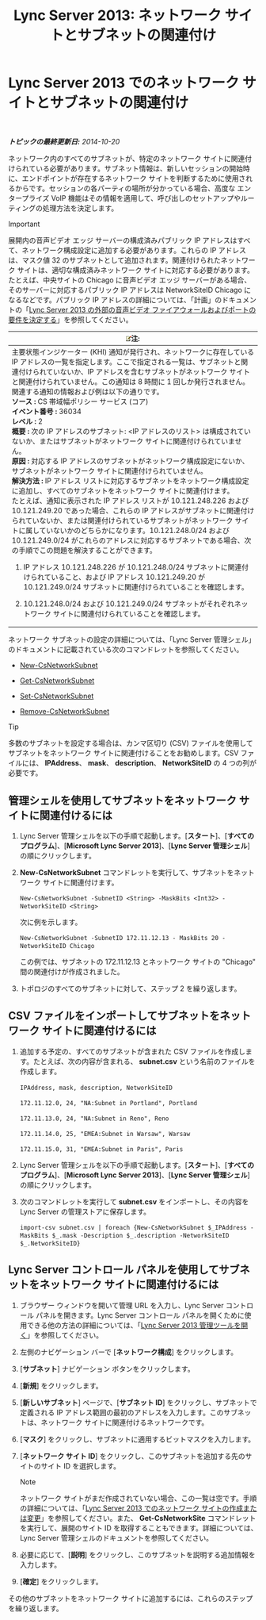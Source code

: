 ﻿---
title: 'Lync Server 2013: ネットワーク サイトとサブネットの関連付け'
TOCTitle: ネットワーク サイトとサブネットの関連付け
ms:assetid: aa69e3ac-542a-4ba1-9582-2e6bee29f633
ms:mtpsurl: https://technet.microsoft.com/ja-jp/library/Gg412804(v=OCS.15)
ms:contentKeyID: 48273214
ms.date: 05/19/2016
mtps_version: v=OCS.15
ms.translationtype: HT
---

# Lync Server 2013 でのネットワーク サイトとサブネットの関連付け

 

_**トピックの最終更新日:** 2014-10-20_

ネットワーク内のすべてのサブネットが、特定のネットワーク サイトに関連付けられている必要があります。サブネット情報は、新しいセッションの開始時に、エンドポイントが存在するネットワーク サイトを判断するために使用されるからです。セッションの各パーティの場所が分かっている場合、高度な エンタープライズ VoIP 機能はその情報を適用して、呼び出しのセットアップやルーティングの処理方法を決定します。


> [!IMPORTANT]
> 展開内の音声ビデオ エッジ サーバーの構成済みパブリック IP アドレスはすべて、ネットワーク構成設定に追加する必要があります。これらの IP アドレスは、マスク値 32 のサブネットとして追加されます。関連付けられたネットワーク サイトは、適切な構成済みネットワーク サイトに対応する必要があります。たとえば、中央サイトの Chicago に音声ビデオ エッジ サーバーがある場合、そのサーバーに対応するパブリック IP アドレスは NetworkSiteID Chicago になるなどです。パブリック IP アドレスの詳細については、「計画」のドキュメントの「<A href="lync-server-2013-determine-external-a-v-firewall-and-port-requirements.md">Lync Server 2013 の外部の音声ビデオ ファイアウォールおよびポートの要件を決定する</A>」を参照してください。



<table>
<colgroup>
<col style="width: 100%" />
</colgroup>
<thead>
<tr class="header">
<th><img src="images/Gg412781.note(OCS.15).gif" title="note" alt="note" />注:</th>
</tr>
</thead>
<tbody>
<tr class="odd">
<td>主要状態インジケーター (KHI) 通知が発行され、ネットワークに存在している IP アドレスの一覧を指定します。ここで指定される一覧は、サブネットと関連付けられていないか、IP アドレスを含むサブネットがネットワーク サイトと関連付けられていません。この通知は 8 時間に 1 回しか発行されません。関連する通知の情報および例は以下の通りです。<br />
<strong>ソース :</strong> CS 帯域幅ポリシー サービス (コア)<br />
<strong>イベント番号 :</strong> 36034<br />
<strong>レベル :</strong> 2<br />
<strong>概要 :</strong> 次の IP アドレスのサブネット: &lt;IP アドレスのリスト&gt; は構成されていないか、またはサブネットがネットワーク サイトに関連付けられていません。<br />
<strong>原因 :</strong> 対応する IP アドレスのサブネットがネットワーク構成設定にないか、サブネットがネットワーク サイトに関連付けられていません。<br />
<strong>解決方法 :</strong> IP アドレス リストに対応するサブネットをネットワーク構成設定に追加し、すべてのサブネットをネットワーク サイトに関連付けます。<br />
たとえば、通知に表示された IP アドレス リストが 10.121.248.226 および 10.121.249.20 であった場合、これらの IP アドレスがサブネットに関連付けられていないか、または関連付けられているサブネットがネットワーク サイトに属していないかのどちらかになります。10.121.248.0/24 および 10.121.249.0/24 がこれらのアドレスに対応するサブネットである場合、次の手順でこの問題を解決することができます。
<ol>
<li><p>IP アドレス 10.121.248.226 が 10.121.248.0/24 サブネットに関連付けられていること、および IP アドレス 10.121.249.20 が 10.121.249.0/24 サブネットに関連付けられていることを確認します。</p></li>
<li><p>10.121.248.0/24 および 10.121.249.0/24 サブネットがそれぞれネットワーク サイトに関連付けられていることを確認します。</p></li>
</ol></td>
</tr>
</tbody>
</table>


ネットワーク サブネットの設定の詳細については、「Lync Server 管理シェル」のドキュメントに記載されている次のコマンドレットを参照してください。

  - [New-CsNetworkSubnet](https://docs.microsoft.com/en-us/powershell/module/skype/New-CsNetworkSubnet)

  - [Get-CsNetworkSubnet](https://docs.microsoft.com/en-us/powershell/module/skype/Get-CsNetworkSubnet)

  - [Set-CsNetworkSubnet](https://docs.microsoft.com/en-us/powershell/module/skype/Set-CsNetworkSubnet)

  - [Remove-CsNetworkSubnet](https://docs.microsoft.com/en-us/powershell/module/skype/Remove-CsNetworkSubnet)


> [!TIP]
> 多数のサブネットを設定する場合は、カンマ区切り (CSV) ファイルを使用してサブネットをネットワーク サイトに関連付けることをお勧めします。CSV ファイルには、 <STRONG>IPAddress</STRONG>、 <STRONG>mask</STRONG>、 <STRONG>description</STRONG>、 <STRONG>NetworkSiteID</STRONG> の 4 つの列が必要です。



## 管理シェルを使用してサブネットをネットワーク サイトに関連付けるには

1.  Lync Server 管理シェルを以下の手順で起動します。\[**スタート**\]、\[**すべてのプログラム**\]、\[**Microsoft Lync Server 2013**\]、\[**Lync Server 管理シェル**\] の順にクリックします。

2.  **New-CsNetworkSubnet** コマンドレットを実行して、サブネットをネットワーク サイトに関連付けます。
    
        New-CsNetworkSubnet -SubnetID <String> -MaskBits <Int32> -NetworkSiteID <String>
    
    次に例を示します。
    
        New-CsNetworkSubnet -SubnetID 172.11.12.13 - MaskBits 20 -NetworkSiteID Chicago
    
    この例では、サブネットの 172.11.12.13 とネットワーク サイトの "Chicago" 間の関連付けが作成されました。

3.  トポロジのすべてのサブネットに対して、ステップ 2 を繰り返します。

## CSV ファイルをインポートしてサブネットをネットワーク サイトに関連付けるには

1.  追加する予定の、すべてのサブネットが含まれた CSV ファイルを作成します。たとえば、次の内容が含まれる、 **subnet.csv** という名前のファイルを作成します。
    
    `IPAddress, mask, description, NetworkSiteID`
    
    `172.11.12.0, 24, "NA:Subnet in Portland", Portland`
    
    `172.11.13.0, 24, "NA:Subnet in Reno", Reno`
    
    `172.11.14.0, 25, "EMEA:Subnet in Warsaw", Warsaw`
    
    `172.11.15.0, 31, "EMEA:Subnet in Paris", Paris`

2.  Lync Server 管理シェルを以下の手順で起動します。\[**スタート**\]、\[**すべてのプログラム**\]、\[**Microsoft Lync Server 2013**\]、\[**Lync Server 管理シェル**\] の順にクリックします。

3.  次のコマンドレットを実行して **subnet.csv** をインポートし、その内容を Lync Server の管理ストアに保存します。
    
        import-csv subnet.csv | foreach {New-CsNetworkSubnet $_IPAddress -MaskBits $_.mask -Description $_.description -NetworkSiteID $_.NetworkSiteID}

## Lync Server コントロール パネルを使用してサブネットをネットワーク サイトに関連付けるには

1.  ブラウザー ウィンドウを開いて管理 URL を入力し、Lync Server コントロール パネルを開きます。Lync Server コントロール パネルを開くために使用できる他の方法の詳細については、「[Lync Server 2013 管理ツールを開く](lync-server-2013-open-lync-server-administrative-tools.md)」を参照してください。

2.  左側のナビゲーション バーで \[**ネットワーク構成**\] をクリックします。

3.  \[**サブネット**\] ナビゲーション ボタンをクリックします。

4.  \[**新規**\] をクリックします。

5.  \[**新しいサブネット**\] ページで、\[**サブネット ID**\] をクリックし、サブネットで定義される IP アドレス範囲の最初のアドレスを入力します。このサブネットは、ネットワーク サイトに関連付けるネットワークです。

6.  \[**マスク**\] をクリックし、サブネットに適用するビットマスクを入力します。

7.  \[**ネットワーク サイト ID**\] をクリックし、このサブネットを追加する先のサイトのサイト ID を選択します。
    
    > [!NOTE]
    > ネットワーク サイトがまだ作成されていない場合、この一覧は空です。手順の詳細については、「<a href="lync-server-2013-create-or-modify-a-network-site.md">Lync Server 2013 でのネットワーク サイトの作成または変更</a>」を参照してください。また、 <strong>Get-CsNetworkSite</strong> コマンドレットを実行して、展開のサイト ID を取得することもできます。詳細については、 Lync Server 管理シェルのドキュメントを参照してください。


8.  必要に応じて、\[**説明**\] をクリックし、このサブネットを説明する追加情報を入力します。

9.  \[**確定**\] をクリックします。

その他のサブネットをネットワーク サイトに追加するには、これらのステップを繰り返します。

